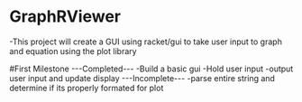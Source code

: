 # GraphRViewer

-This project will create a GUI using racket/gui to take user input to graph and equation using the plot library

#First Milestone
---Completed---
-Build a basic gui
-Hold user input
-output user input and update display
---Incomplete---
-parse entire string and determine if its properly formated for plot
